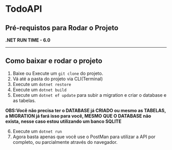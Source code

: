 # TodoAPI

## Pré-requistos para Rodar o Projeto
**<p>.NET RUN TIME - 6.0</p>**
***
## Como baixar e rodar o projeto
1. Baixe ou Execute um `git clone` do projeto.
2. Vá até a pasta do projeto via CLI(Terminal)
3. Execute um `dotnet restore`
4. Execute um `dotnet build`
5. Execute um `dotnet ef update` para subir a migration e criar o database e as tabelas.

**OBS:Você não precisa ter o DATABASE já CRIADO ou mesmo as TABELAS, a MIGRATION já fará isso para você, MESMO QUE O DATABASE não exista, nesse caso estou utilizando um banco SQLITE**

6. Execute um `dotnet run`
7. Agora basta apenas que você use o PostMan para utilizar a API por completo, ou parcialmente através do navegador.
